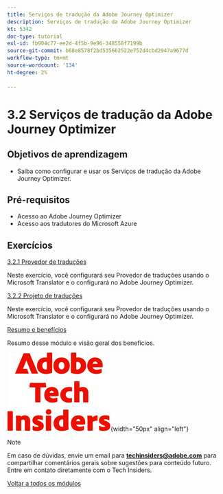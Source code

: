 ```yaml
---
title: Serviços de tradução da Adobe Journey Optimizer
description: Serviços de tradução da Adobe Journey Optimizer
kt: 5342
doc-type: tutorial
exl-id: fb904c77-ee2d-4f5b-9e96-348556f7199b
source-git-commit: b68e8578f2bd535662522e752d4cbd2947a9677d
workflow-type: tm+mt
source-wordcount: '134'
ht-degree: 2%

---
```


# 3.2 Serviços de tradução da Adobe Journey Optimizer

## Objetivos de aprendizagem

- Saiba como configurar e usar os Serviços de tradução da Adobe Journey Optimizer.

## Pré-requisitos

- Acesso ao Adobe Journey Optimizer
- Acesso aos tradutores do Microsoft Azure

## Exercícios

[3.2.1 Provedor de traduções](./ex1.md)

Neste exercício, você configurará seu Provedor de traduções usando o Microsoft Translator e o configurará no Adobe Journey Optimizer.

[3.2.2 Projeto de traduções](./ex2.md)

Neste exercício, você configurará seu Provedor de traduções usando o Microsoft Translator e o configurará no Adobe Journey Optimizer.

[Resumo e benefícios](./summary.md)

Resumo desse módulo e visão geral dos benefícios.

![Informantes técnicos](./../../../assets/images/techinsiders.png){width="50px" align="left"}

>[!NOTE]
>
>Em caso de dúvidas, envie um email para **techinsiders@adobe.com** para compartilhar comentários gerais sobre sugestões para conteúdo futuro. Entre em contato diretamente com o Tech Insiders.

[Voltar a todos os módulos](../../../overview.md)
